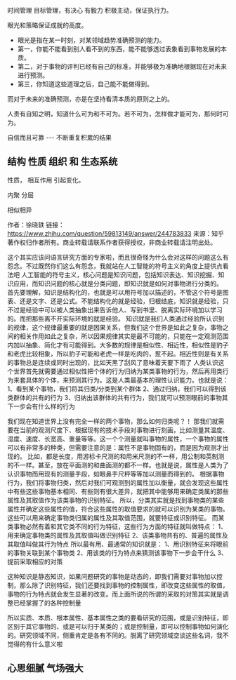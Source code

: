时间管理 目标管理，有决心 有毅力 积极主动，保证执行力。

眼光和策略保证成就的高度。

+ 眼光是指在某一时刻，对某领域趋势准确预测的能力。
+ 第一，你能不能看到别人看不到的东西，能不能够透过表象看到事物发展的本质。
+ 第二，对于事物的评判已经有自己的标准，并能够极为准确地根据现在对未来进行预测。
+ 第三，你知道这些道理之后，自己能不能做得到。

而对于未来的准确预测，亦是在坚持看清本质的原则之上的。

人贵有自知之明，知道什么可为和不可为。若不可为，怎样做才能可为，那何时可为。

自信而且可靠   --- 不断重复积累的结果


## 结构    性质 组织 和 生态系统

性质， 相互作用 引起变化。

内聚 分层


相似相异


作者：徐晓轶
链接：https://www.zhihu.com/question/59813149/answer/244783833
来源：知乎
著作权归作者所有。商业转载请联系作者获得授权，非商业转载请注明出处。

这个其实应该问语言研究方面的专家啦，而且很奇怪为什么会对这样的问题这么有怨念。不过既然你们这么有怨念，我就站在人工智能的符号主义的角度上提供点看法吧
人工智能的符号主义，核心问题是知识问题，包括知识表达、知识挖掘、知识应用，而知识问题的核心就是分类问题，即知识就是如何对事物进行分类的。
首先要理解，知识是结构化的，也就是可以用符号加以描述的，不管这个符号是图表、还是文字、还是公式。不能结构化的就是经验，归根结底，知识就是经验，只不过是经验中可以被人类抽象出来告诉他人、写到书里、脱离实际环境加以学习的。而把那些离不开实际环境的就是经验。
知识就是我们人类通过经验所认识到的规律，这个规律最重要的就是因果关系，但我们这个世界是如此之复杂，事物之间的相关作用如此之复杂，所以因果规律其实是最不可能的，只能在一定观测范围内加以抽象、简化才有可能得到。大多数的规律是相似性、相近性，相似性是豹子和老虎比较相象，所以豹子可能和老虎一样是吃肉的，惹不起。相近性则是有关系的事物总是连续或同时出现的，比如天黑了刮风了意味着天要下雨了
人类认识这个世界首先就需要通过相似性把个体的行为归纳为某类事物的行为，然后再用类行为来套具体的个体，来预测其行为。这是人类最基本的理性认识能力。也就是说：
1、看到某个事物，我们将其归类/分类到某个群体
2、通过归纳，我们可以得到该类群体的共有的行为
3、归纳出该群体的共有行为，我们就可以预测眼前的事物其下一步会有什么样的行为

我们现在知道世界上没有完全一样的两个事物，那么如何归类呢？！
那我们就需要在当前的观测尺度下、根据现有的技术手段对事物进行刻画，比如测量其温度、湿度、速度、长宽高、重量等等。这一个个测量就叫事物的属性，一个事物的属性可以有非常多的种类，但需要注意的是：属性不是事物固有的，而是因为观测才出现的。
比如，都是长度，用游标卡尺测的和用米尺测的不一样，用公制和英制测的不一样。甚至，放在平面测的和曲面测的都不一样。也就是说，属性是人类为了认识事物而用现有的测量手段，如眼鼻手尺秤等等加以测量而得到的。
根据事物行为，我们将事物归类，然后对我们可观测到的属性加以衡量，就会发现这些属性中有些这些事物基本相同、有些则有很大差异，就把其中能够用来确定类属的那些属性及其取值作为该类事物的识别特征。
所以，分类其实就是找到事物类的某些属性并确定这些属性的值，符合这些属性的取值要求的就可以识别为某类的事物。这些可以用来确定事物类归属的属性及其取值范围，就要特征或识别特征。
而某类事物必然有着和其它类不同的行为特征，这些行为方面的特征就叫做特点：
1、用来确定事物类的属性及其取值叫做识别特征
2、该类事物共有的、普遍的属性及其取值叫做其行为特点
所以最有用、最通常的知识就是：
1、用识别特征来将眼前的事物关联到某个事物类
2、用该类的行为特点来猜测该事物下一步会干什么
3、提前采取相应的对策

这种知识是静态知识，如果问题研究的事物是动态的，即我们需要对事物加以控制，那么除了识别特征，我们还要找到事物的控制属性，即改变这些属性的取值，事物的行为特点就会发生显著的改变。而上面所说的所谓的采取的对策其实就是调整已经掌握了的各种控制量

所以实质、本质、根本属性、基本属性之类的要看研究的范围，或是识别特征，即区别于其它事物的、或是可以归于某类的；或是控制量，即可以控制事物如何演化的。研究领域不同，侧重肯定是各有不同的。脱离了研究领域空谈这些名词，我不觉得的有什么意义啦

## **心思细腻 气场强大**
